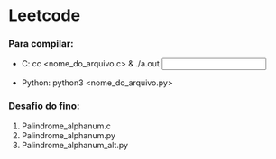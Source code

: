 # Leetcode

### Para compilar: 
- C: cc <nome_do_arquivo.c> &  ./a.out <input>

- Python: python3 <nome_do_arquivo.py> 

### Desafio do fino: 
1. Palindrome_alphanum.c
2. Palindrome_alphanum.py
3. Palindrome_alphanum_alt.py
